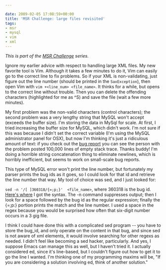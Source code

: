 ```yaml
---

date: 2009-02-05 17:08:59+00:00
title: 'MSR Challenge: large files revisited'
tags:
- msr
- mysql
- vim
- xml
---
```


_This is part of the [MSR Challenge](http://www.neilernst.net/archives/tag/msr/) series._

Ignore my earlier advice with respect to handling large XML files. My new favorite tool is Vim. Although it takes a few minutes to do it, Vim can easily go to the correct line to fix problems. So if your XML is non-validating, just figure out the line number (should be printed in the `SaxException`), then open Vim with `vim +<line_num> <file_name>`. It thinks for a while, but opens to the correct line without trouble. Then you can delete the offending characters (highlighted for me as ^S) and save the file (wait a few more minutes).

My first problem was the non-valid characters (control characters); the second problem was a very lengthy string that MySQL won't accept (exceeds the buffer size). I'm storing the data in MySql for scale. At first, I tried increasing the buffer size for MySQL, which didn't work. I'm not sure if this was because I didn't set the correct variable (I'm using the MySQL administrator panel for OSX), but now I'm thinking it's just a ridiculous amount of text: if you check out the [bug report](http://bugzilla.gnome.org/show_bug.cgi?id=360318) you can see the person with the problem posted 100,000 lines of empty stack trace. Thanks buddy! I'm doing a horrible string concatenation thing to eliminate newlines, which is horribly inefficient, but seems to work on small-scale bug reports.

This type of MySQL error won't print the line number, but fortunately my parser prints the bug ids as it goes, so I could look for that id and retrieve the line number that way. My tool of choice was sed, and I just looked for:

`sed -n '/[ ]360318/{=;p;}'  <file_name>`, where 360318 is the bug id. [Here's where](http://www.unix.com/unix-dummies-questions-answers/11005-large-file-search.html#post39435) I got the syntax. The -n command suppresses output; then I look for a space followed by the bug id as the regular expression; finally the {=;p:} portion prints the match and the line number. I used a space in the regex because you would be surprised how often that six-digit number occurs in a 3 gig file.

I think I could have done this with a complicated sed program -- you have to store the bug_id, and only operate on the content in that bug, and since sed is not aware of xml elements, it would involve searching for other regexs as needed. I didn't feel like becoming a sed hacker, particularly. And yes, I suppose Emacs can manage this as well, but I haven't tried it. I actually considered ed, since it's line-based, but I couldn't figure out how to get it to go the line I wanted. I'm thinking one of my programming maxims will be, "If you are considering a solution involving ed, think of another solution."

